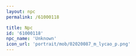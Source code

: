 ```yaml
---
layout: npc
permalink: /61000118

title: Npc
id: '61000118'
npc_name: 'Unknown'
icon_url: 'portrait/mob/02020087_m_lycao_p.png'
---
```

